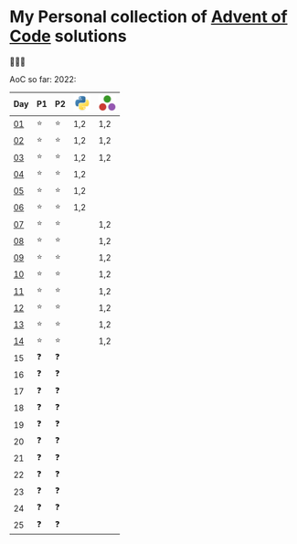 # My Personal collection of [Advent of Code] solutions

:christmas_tree::santa::christmas_tree:

AoC so far:
2022:

| Day              | P1         | P2         | <a href="https://www.python.org" target="_blank" rel="noreferrer"> <img src="https://raw.githubusercontent.com/devicons/devicon/master/icons/python/python-original.svg" alt="python" width="30" height="30"/> </a> | <a href="https://julialang.org/" target="_blank" rel="noreferrer"> <img src="https://raw.githubusercontent.com/devicons/devicon/master/icons/julia/julia-original.svg" alt="julia" width="30" height="30"/> </a> |
| ---------------- | ---------- | ---------- | ------------------------------------------------------------------------------------------------------------------------------------------------------------------------------------------------------------------- | ---------------------------------------------------------------------------------------------------------------------------------------------------------------------------------------------------------------- |
| [01](2022/Day01) | :star:     | :star:     | 1,2                                                                                                                                                                                                                 | 1,2                                                                                                                                                                                                              |
| [02](2022/Day02) | :star:     | :star:     | 1,2                                                                                                                                                                                                                 | 1,2                                                                                                                                                                                                              |
| [03](2022/Day03) | :star:     | :star:     | 1,2                                                                                                                                                                                                                 | 1,2                                                                                                                                                                                                              |
| [04](2022/Day04) | :star:     | :star:     | 1,2                                                                                                                                                                                                                 |                                                                                                                                                                                                                  |
| [05](2022/Day05) | :star:     | :star:     | 1,2                                                                                                                                                                                                                 |                                                                                                                                                                                                                  |
| [06](2022/Day06) | :star:     | :star:     | 1,2                                                                                                                                                                                                                 |                                                                                                                                                                                                                  |
| [07](2022/Day07) | :star:     | :star:     |                                                                                                                                                                                                                     | 1,2                                                                                                                                                                                                              |
| [08](2022/Day08) | :star:     | :star:     |                                                                                                                                                                                                                     | 1,2                                                                                                                                                                                                              |
| [09](2022/Day09) | :star:     | :star:     |                                                                                                                                                                                                                     | 1,2                                                                                                                                                                                                              |
| [10](2022/Day10) | :star:     | :star:     |                                                                                                                                                                                                                     | 1,2                                                                                                                                                                                                              |
| [11](2022/Day11) | :star:     | :star:     |                                                                                                                                                                                                                     | 1,2                                                                                                                                                                                                              |
| [12](2022/Day12) | :star:     | :star:     |                                                                                                                                                                                                                     | 1,2                                                                                                                                                                                                              |
| [13](2022/Day13) | :star:     | :star:     |                                                                                                                                                                                                                     | 1,2                                                                                                                                                                                                              |
| [14](2022/Day14) | :star:     | :star:     |                                                                                                                                                                                                                     | 1,2                                                                                                                                                                                                              |
| 15               | :question: | :question: |                                                                                                                                                                                                                     |                                                                                                                                                                                                                  |
| 16               | :question: | :question: |                                                                                                                                                                                                                     |                                                                                                                                                                                                                  |
| 17               | :question: | :question: |                                                                                                                                                                                                                     |                                                                                                                                                                                                                  |
| 18               | :question: | :question: |                                                                                                                                                                                                                     |                                                                                                                                                                                                                  |
| 19               | :question: | :question: |                                                                                                                                                                                                                     |                                                                                                                                                                                                                  |
| 20               | :question: | :question: |                                                                                                                                                                                                                     |                                                                                                                                                                                                                  |
| 21               | :question: | :question: |                                                                                                                                                                                                                     |                                                                                                                                                                                                                  |
| 22               | :question: | :question: |                                                                                                                                                                                                                     |                                                                                                                                                                                                                  |
| 23               | :question: | :question: |                                                                                                                                                                                                                     |                                                                                                                                                                                                                  |
| 24               | :question: | :question: |                                                                                                                                                                                                                     |                                                                                                                                                                                                                  |
| 25               | :question: | :question: |                                                                                                                                                                                                                     |                                                                                                                                                                                                                  |


[Advent of Code]: https://adventofcode.com/
